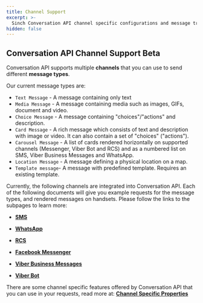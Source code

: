```yaml
---
title: Channel Support
excerpt: >-
  Sinch Conversation API channel specific configurations and message transcoding.
hidden: false
---
```


## Conversation API Channel Support <span class="betabadge">Beta</span>

Conversation API supports multiple **channels** that you can use to send different **message types**. 

Our current message types are:

* `Text Message` - A message containing only text
* `Media Message` - A message containing media such as images, GIFs, document and video.
* `Choice Message` - A message containing "choices"/"actions" and description.
* `Card Message` - A rich message which consists of text and description with image or video. It can also contain a set of "choices" ("actions").
* `Carousel Message` - A list of cards rendered horizontally on supported channels (Messenger, Viber Bot and RCS) and as a numbered list on SMS, Viber Business Messages and WhatsApp.
* `Location Message` - A message defining a physical location on a map.
* `Template message`- A message with predefined template. Requires an existing template.

Currently, the following channels are integrated into Conversation API. Each of the following documents will give you example requests for the message types, and rendered messages on handsets.
Please follow the links to the subpages to learn more:

* [**SMS**](doc:conversation-channel-support-sms) 

* [**WhatsApp**](doc:conversation-channel-support-whatsapp) 

* [**RCS**](doc:conversation-channel-support-rcs)

* [**Facebook Messenger**](doc:conversation-channel-support-messenger)

* [**Viber Business Messages**](doc:conversation-channel-support-viberbm)

* [**Viber Bot**](doc:conversation-channel-support-viber)

There are some channel specific features offered by Conversation API that you can use in your requests, read more at:
[**Channel Specific Properties**](doc:conversation-channel-support-channel-properties)
